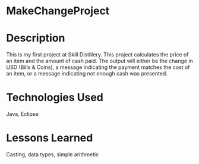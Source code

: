 # MakeChangeProject

# Description

This is my first project at Skill Distillery. This project calculates the price of an item and the amount of cash paid. The output will either be the change in USD (Bills & Coins), a message indicating the payment matches the cost of an item, or a message indicating not enough cash was presented.

# Technologies Used

Java, Eclipse

# Lessons Learned

Casting, data types, simple arithmetic 
